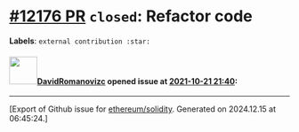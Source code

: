 # [\#12176 PR](https://github.com/ethereum/solidity/pull/12176) `closed`: Refactor code
**Labels**: `external contribution :star:`


#### <img src="https://avatars.githubusercontent.com/u/72649244?u=c6707ff65022bba7bbb0314f05d661a66d8d47ec&v=4" width="50">[DavidRomanovizc](https://github.com/DavidRomanovizc) opened issue at [2021-10-21 21:40](https://github.com/ethereum/solidity/pull/12176):






-------------------------------------------------------------------------------



[Export of Github issue for [ethereum/solidity](https://github.com/ethereum/solidity). Generated on 2024.12.15 at 06:45:24.]
